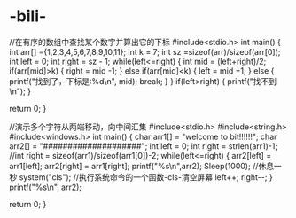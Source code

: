 # -bili-
//在有序的数组中查找某个数字并算出它的下标
#include<stdio.h>
int main()
{ 
  int arr[] ={1,2,3,4,5,6,7,8,9,10,11};
  int k = 7;
  int sz =sizeof(arr)/sizeof(arr[0]);
  int left = 0;
  int right = sz - 1;
  while(left<=right)
  {
    int mid = (left+right)/2;
    if(arr[mid]>k)
    {
     right = mid -1;
     }
     else if(arr[mid]<k)
     {
       left = mid +1;
     }
     else
     {
       printf("找到了，下标是:%d\n", mid);
       break;
     }
 }
 if(left>right)
 {
   printf("找不到\n");
 }

return 0;
}


//演示多个字符从两端移动，向中间汇集
#include<stdio.h>
#include<string.h>
#include<windows.h>
int main()
{
  char arr1[] = "welcome to bit!!!!!!";
  char arr2[] = "####################";
  int left = 0;
  int right = strlen(arr1)-1;
  //int right = sizeof(arr1)/sizeof(arr1[0])-2;
  while(left<=right)
{
  arr2[left] = arr1[left];
  arr2[right] = arr1[right];
  printf("%s\n",arr2);
  Sleep(1000);
  //休息一秒
  system("cls");
  //执行系统命令的一个函数-cls-清空屏幕
  left++;
  right--;
}
printf("%s\n", arr2);

  return 0;
}  
















































